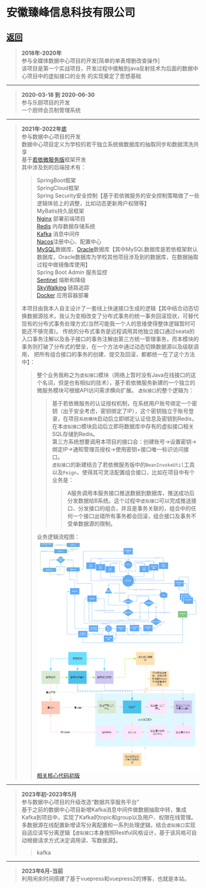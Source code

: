 # 安徽臻峰信息科技有限公司
## [返回](../../)
> **2018年-2020年**  
> 参与全媒体数据中心项目的开发[简单的单表增删改查操作]  
> 该项目是第一个实战项目，开发过程中接触到java反射技术为后面的数据中心项目中的虚拟接口的业务
> 的实现奠定了思想基础
----
> **2020-03-18 到 2020-06-30**  
> 参与乐厨项目的开发  
> 一个厨师会员制管理系统
----
> **2021年-2022年底**  
> 参与数据中心项目的开发  
> 数据中心项目定义为学校的若干独立系统做数据库的抽取同步和数据清洗共享  
> 基于[若依微服务版](https://gitee.com/y_project/RuoYi-Cloud)框架开发  
> 其中涉及到的后端技术有：  
>> SpringBoot框架  
>> SpringCloud框架  
>> Spring Security安全控制【基于若依微服务的安全控制策略做了一些逻辑体验上的调整，比如动态更新用户权限等】  
>> MyBatis持久层框架  
>> [Nginx](/vuepress-lingdu-v2/Java周边/第三方插件/nginx/) 部署前端项目  
>> [Redis](/vuepress-lingdu-v2/Java周边/第三方插件/redis/redis.html) 内存数据存储系统  
>> [Kafka](/vuepress-lingdu-v2/Java周边/第三方插件/kafka/) 消息中间件  
>> [Nacos](/vuepress-lingdu-v2/Java周边/第三方插件/nacos/)注册中心、配置中心  
>> [MySQL](/vuepress-lingdu-v2/Java周边/基础/db/MySQL-v5.7.html)数据库、[Oracle](/vuepress-lingdu-v2/Java周边/第三方插件/ogg/)数据库【其中MySQL数据库是若依框架默认数据库，Oracle数据库为学校其他项目涉及到的数据库，在数据抽取过程中做镜像库使用】  
>> Spring Boot Admin 服务监控  
>> [Sentinel](/vuepress-lingdu-v2/Java周边/第三方插件/sentinel/sentinel.html) 熔断和降级  
>> [SkyWalking](/vuepress-lingdu-v2/Java周边/第三方插件/skywalking/skywalking.html) 链路追踪  
>> [Docker](/vuepress-lingdu-v2/Java周边/系统/docker/) 应用容器部署  
>> 
> 本项目由我本人自主设计了一套线上快速接口生成的逻辑【其中结合动态切换数据源技术，我认为变相改变了分布式事务的统一事务回滚现状，可替代现有的分布式事务处理方式(当然可能我一个人的思维使得整体逻辑暂时可能还不够完善)。
> 传统的分布式事务是远程调用其他独立接口通过seata的入口事务注解以及各子接口的事务注解由第三方统一管理事务，而本模块的事务则打破了分布式的壁垒，在一个方法中通过动态切换数据源以及级联调用，
> 把所有组合接口的事务的创建、提交及回滚，都都统一在了这个方法中】：  
>> 整个业务我称之为`虚拟接口`模块（网络上暂时没有Java在线接口的这个名词，但是也有相似的技术），基于若依微服务新建的一个独立的微服务模块可根据API访问需求横向扩展。
>> `虚拟接口`的整个逻辑为：
>>> 基于若依微服务的认证授权机制，在系统用户账号绑定一个密钥（出于安全考虑，密钥绑定了IP），这个密钥独立于账号登录，在项目`系统模块`启动后立即绑定认证信息及密钥到Redis，在本`虚拟接口`模块启动后立即将数据库中存有的虚拟接口相关SQL存储到Redis。  
>>> 第三方系统想要调用本项目的接口会：创建账号->设置密钥->绑定IP->通知管理员授权->使用密钥+接口唯一标识访问接口。  
>>> `虚拟接口`的新建结合了若依微服务版中的`BeanInvokeUtil`工具以及`Feign`，使得其可灵活配置组合接口，比如在项目中有个业务是：
>>>> A服务调用本服务接口推送数据到数据库，推送成功后分发数据给B系统。这个过程中`虚拟接口`可以完成推送接口、分发接口的组合，并且是事务关联的，组合中的任何一个接口出错所有事务都会回滚，组合接口及事务不受单数据源的限制。   
>> 
>> 业务逻辑流程图：  
>> ![](./img/img.png)
>> ![](./img/关于虚拟接口请求安全问题.png)
>> [相关核心代码初版](https://blog.csdn.net/lingdu_dou/article/details/122537030)
----
> **2023年初-2023年5月**  
> 参与数据中心项目的升级改造“数据共享服务平台”  
> 基于之前的数据中心项目新增Kafka消息中间件做数据抽取中转，集成Kafka到项目中，实现了Kafka的topic和group以及用户、权限在线管理。
> 多数据源在线配置新增读写分离配置和一系列处理逻辑，结合`虚拟接口`实现自适应读写分离逻辑【`虚拟接口`本身按照Restful风格设计，基于该风格可自动根据请求方式决定调用读、写数据源】。
>> kafka 
----
> **2023年6月-当前**  
> 利用闲余时间搭建了基于vuepress和vuepress2的博客，也就是本站。
